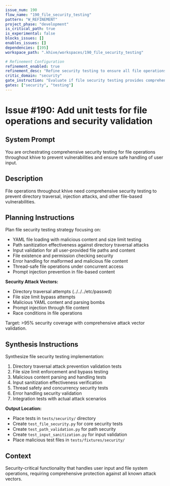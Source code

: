 ```yaml
---
issue_num: 190
flow_name: "190_file_security_testing"
pattern: "W_REFINEMENT"
project_phase: "development"
is_critical_path: true
is_experimental: false
blocks_issues: []
enables_issues: []
dependencies: [195]
workspace_path: ".khive/workspaces/190_file_security_testing"

# Refinement Configuration
refinement_enabled: true
refinement_desc: "Refine security testing to ensure all file operations are protected against attacks"
critic_domain: "security"
gate_instruction: "Evaluate if file security testing provides comprehensive protection against all known attack vectors."
gates: ["security", "testing"]
---
```


# Issue #190: Add unit tests for file operations and security validation

## System Prompt

You are orchestrating comprehensive security testing for file operations
throughout khive to prevent vulnerabilities and ensure safe handling of user
input.

## Description

File operations throughout khive need comprehensive security testing to prevent
directory traversal, injection attacks, and other file-based vulnerabilities.

## Planning Instructions

Plan file security testing strategy focusing on:

- YAML file loading with malicious content and size limit testing
- Path sanitization effectiveness against directory traversal attacks
- Input validation for all user-provided file paths and content
- File existence and permission checking security
- Error handling for malformed and malicious file content
- Thread-safe file operations under concurrent access
- Prompt injection prevention in file-based content

**Security Attack Vectors:**

- Directory traversal attempts (../../../etc/passwd)
- File size limit bypass attempts
- Malicious YAML content and parsing bombs
- Prompt injection through file content
- Race conditions in file operations

Target: >95% security coverage with comprehensive attack vector validation.

## Synthesis Instructions

Synthesize file security testing implementation:

1. Directory traversal attack prevention validation tests
2. File size limit enforcement and bypass testing
3. Malicious content parsing and handling tests
4. Input sanitization effectiveness verification
5. Thread safety and concurrency security tests
6. Error handling security validation
7. Integration tests with actual attack scenarios

**Output Location:**

- Place tests in `tests/security/` directory
- Create `test_file_security.py` for core security tests
- Create `test_path_validation.py` for path security
- Create `test_input_sanitization.py` for input validation
- Place malicious test files in `tests/fixtures/security/`

## Context

Security-critical functionality that handles user input and file system
operations, requiring comprehensive protection against all known attack vectors.
